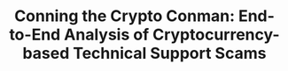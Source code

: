 ---
title: "Conning the Crypto Conman: End-to-End Analysis of Cryptocurrency-based Technical Support Scams"
collection: publications
permalink: /publication/2024-honeytweets
year: 2024
conference: '2024 IEEE Symposium on Security and Privacy (SP)'
authors: ['Bhupendra Acharya', 'Muhammad Saad', 'Antonio Emanuele Cinà', 'Lea Schönherr', 'Hoang Dai Nguyen', 'Adam Oest', 'Phani Vadrevu', 'Thorsten Holz']
location: 'San Francisco, U.S.A.'
accepted: '258'
submitted: '1449'
paper_url: '/files/papers/honeytweets.pdf'
---